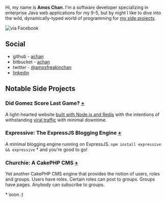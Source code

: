 Hi, my name is **Amos Chan**. I'm a software developer specializing in enterprise Java web applications for my 9-5, but by night I like to dive into the wild, dynamically-typed world of programming for [my side projects](http://github.com/achan). 

![via Facebook](http://graph.facebook.com/amoschan/picture?type=large)

## Social 
 - github - [achan](http://github.com/achan)
 - bitbucket - [achan](http://bitbucket.org/achan)
 - twitter - [@amosfreakinchan](http://twitter.com/amosfreakinchan)
 - [linkedin](http://linkedin.com/in/amoschan)

## Notable Side Projects

### Did Gomez Score Last Game? [+](http://didgomezscore.com)

A light-hearted website [built with Node.js and Redis](http://github.com/achan/didgomezscore) with the intentions of withstanding [viral traffic](http://sports.yahoo.com/blogs/nhl-puck-daddy/congratulations-canadiens-scott-gomez-one-anniversary-last-goal-211326566.html) with minimal downtime.

### Expressive: The ExpressJS Blogging Engine [+](http://github.com/achan/expressivejs)

A minimal blogging engine running on ExpressJS. `npm install expressive && expressive` * and you're good to go!

### Churchie: A CakePHP CMS [+](http://github.com/achan/mcac)

Yet another CakePHP CMS engine that provides the notion of users, roles and groups. Users have roles. Certain roles can post to groups. Groups have pages. Anybody can subscribe to groups.

\* soon :)
